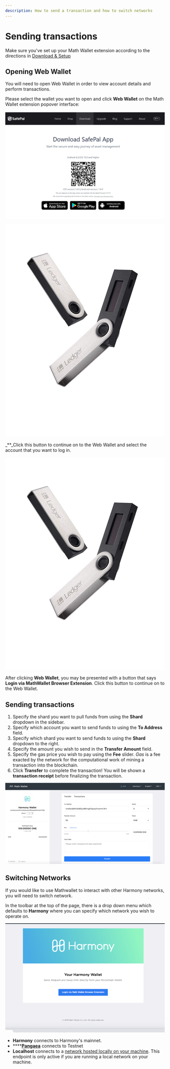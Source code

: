 ```yaml
---
description: How to send a transaction and how to switch networks
---
```


# Sending transactions

Make sure you've set up your Math Wallet extension according to the directions in [Download & Setup](https://docs.harmony.one/home/wallet-guides/mathwallet/download-and-setup)

## Opening Web Wallet

You will need to open Web Wallet in order to view account details and perform transactions.

Please select the wallet you want to open and click **Web Wallet** on the Math Wallet extension popover interface:

![](../../.gitbook/assets/image%20%286%29.png)

![](../../.gitbook/assets/image%20%2837%29.png)

_\*\*_Click this button to continue on to the Web Wallet and select the account that you want to log in.

![](../../.gitbook/assets/image%20%2819%29.png)

After clicking **Web Wallet**, you may be presented with a button that says **Login via MathWallet Browser Extension**. Click this button to continue on to the Web Wallet.

## Sending transactions

1. Specify the shard you want to pull funds from using the **Shard** dropdown in the sidebar.
2. Specify which account you want to send funds to using the **To Address** field.
3. Specify which shard you want to send funds to using the **Shard** dropdown to the right.
4. Specify the amount you wish to send in the **Transfer Amount** field.
5. Specify the gas price you wish to pay using the **Fee** slider. _Gas_ is a fee exacted by the network for the computational work of mining a transaction into the blockchain.
6. Click **Transfer** to complete the transaction! You will be shown a **transaction receipt** before finalizing the transaction.

![](../../.gitbook/assets/assets-lleolyqeg_gkuo5rehq-lybzqswxmaxzckbefto-lyc0-a584r4odsvs_9b-image.png)

## Switching Networks

If you would like to use Mathwallet to interact with other Harmony networks, you will need to switch network.

In the toolbar at the top of the page, there is a drop down menu which defaults to **Harmony** where you can specify which network you wish to operate on.

![](../../.gitbook/assets/image%20%2820%29.png)

* **Harmony** connects to Harmony's mainnet.
* \*\*\*\*[**Pangaea**](https://docs.harmony.one/pangaea/) connects to Testnet
* **Localhost** connects to a [network hosted locally on your machine](https://github.com/harmony-one/harmony/). This endpoint is only active if you are running a local network on your machine.

